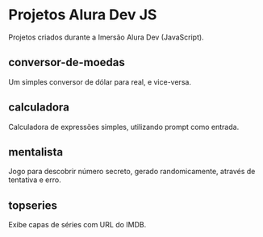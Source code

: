 # Projetos Alura Dev JS

Projetos criados durante a Imersão Alura Dev (JavaScript).
## conversor-de-moedas
Um simples conversor de dólar para real, e vice-versa.
## calculadora
Calculadora de expressões simples, utilizando prompt como entrada.
## mentalista
Jogo para descobrir número secreto, gerado randomicamente, através de tentativa e erro.
## topseries
Exibe capas de séries com URL do IMDB.